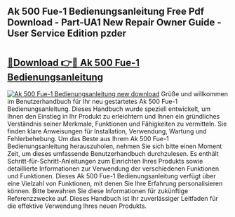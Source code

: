 ## Ak 500 Fue-1 Bedienungsanleitung Free Pdf Download - Part-UA1 New Repair Owner Guide - User Service Edition pzder

# <h2><a href="http://df64ly.blite.top/?on=Ak+500+Fue-1+Bedienungsanleitung">🔗Download 👉🔴 Ak 500 Fue-1 Bedienungsanleitung</a></h2>

[![Ak 500 Fue-1 Bedienungsanleitung new download](https://i.imgur.com/lujVjoI.png)](http://df64ly.blite.top/?on=Ak+500+Fue-1+Bedienungsanleitung)
Grüße und willkommen im Benutzerhandbuch für Ihr neu gestartetes Ak 500 Fue-1 Bedienungsanleitung. Dieses Handbuch wurde speziell entwickelt, um Ihnen den Einstieg in Ihr Produkt zu erleichtern und Ihnen ein gründliches Verständnis seiner Merkmale, Funktionen und Fähigkeiten zu vermitteln. Sie finden klare Anweisungen für Installation, Verwendung, Wartung und Fehlerbehebung. Um das Beste aus Ihrem Ak 500 Fue-1 Bedienungsanleitung herauszuholen, nehmen Sie sich bitte einen Moment Zeit, um dieses umfassende Benutzerhandbuch durchzulesen. Es enthält Schritt-für-Schritt-Anleitungen zum Einrichten Ihres Produkts sowie detaillierte Informationen zur Verwendung der verschiedenen Funktionen und Funktionen. Dieses Ak 500 Fue-1 Bedienungsanleitung verfügt über eine Vielzahl von Funktionen, mit denen Sie Ihre Erfahrung personalisieren können. Bitte bewahren Sie diese Informationen für zukünftige Referenzzwecke auf. Dieses Handbuch ist Ihr zuverlässiger Leitfaden für die effektive Verwendung Ihres neuen Produkts.
